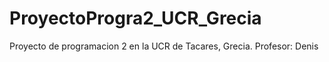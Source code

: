 # ProyectoProgra2_UCR_Grecia
Proyecto de programacion 2 en la UCR de Tacares, Grecia. Profesor: Denis
